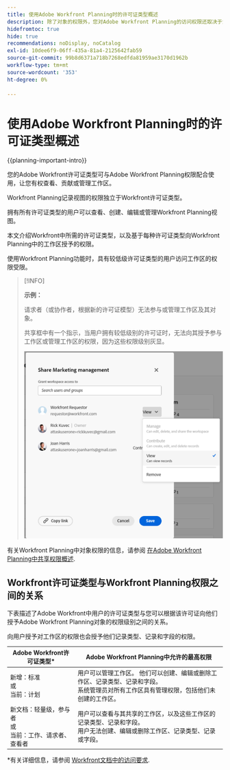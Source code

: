```yaml
---
title: 使用Adobe Workfront Planning时的许可证类型概述
description: 除了对象的权限外，您对Adobe Workfront Planning的访问权限还取决于您的许可证类型。
hidefromtoc: true
hide: true
recommendations: noDisplay, noCatalog
exl-id: 10dee6f9-06ff-435a-81a4-2125642fab59
source-git-commit: 99b8d6371a718b7268edfda81959ae3170d1962b
workflow-type: tm+mt
source-wordcount: '353'
ht-degree: 0%

---
```


<!--update the metadata with real things when making this public; also update the description with something like this: Not all users in the organization have the same access and permissions to use Adobe Workfront plannint. This article describes the levels of access that users could have to Adobe Workfront Planning. -->
<!--update the title and the metadata title if Workfront Planning is NOT its own product - because the title is too generic for it being a Workfront capability-->

# 使用Adobe Workfront Planning时的许可证类型概述

{{planning-important-intro}}

您的Adobe Workfront许可证类型可与Adobe Workfront Planning权限配合使用，让您有权查看、贡献或管理工作区。 <!--add more objects here when we can grant other object-specific permissions-->

Workfront Planning记录视图的权限独立于Workfront许可证类型。

拥有所有许可证类型的用户可以查看、创建、编辑或管理Workfront Planning视图。

本文介绍Workfront中所需的许可证类型，以及基于每种许可证类型向Workfront Planning中的工作区授予的权限。

使用Workfront Planning功能时，具有较低级许可证类型的用户访问工作区的权限受限。

>[!INFO]
>
>**示例：**
>
>请求者（或协作者，根据新的许可证模型）无法参与或管理工作区及其对象。
>
>共享框中有一个指示，当用户拥有较低级别的许可证时，无法向其授予参与工作区或管理工作区的权限，因为这些权限级别灰显。
>
>![](assets/permissions-grayed-out-for-requestor-user.png)


有关Workfront Planning中对象权限的信息，请参阅 [在Adobe Workfront Planning中共享权限概述](/help/quicksilver/planning/access/sharing-permissions-overview.md).

## Workfront许可证类型与Workfront Planning权限之间的关系

下表描述了Adobe Workfront中用户的许可证类型与您可以根据该许可证向他们授予Adobe Workfront Planning对象的权限级别之间的关系。

向用户授予对工作区的权限也会授予他们记录类型、记录和字段的权限。


| Adobe Workfront许可证类型* | Adobe Workfront Planning中允许的最高权限 |
|------------------------------------------------|-------------------------------------------------------------------------------------------------------------------------------------------------------------------------------|
| 新增：标准 <br> 或 <br>当前：计划 | 用户可以管理工作区。 他们可以创建、编辑或删除工作区、记录类型、记录和字段。 <br> 系统管理员对所有工作区具有管理权限，包括他们未创建的工作区。 |
| 新文档：轻量级，参与者 <br> 或 <br>当前：工作、请求者、查看者 | 用户可以查看与其共享的工作区，以及这些工作区的记录类型、记录和字段。 <br> 用户无法创建、编辑或删除工作区、记录类型、记录或字段。 |

*有关详细信息，请参阅 [Workfront文档中的访问要求](/help/quicksilver/administration-and-setup/add-users/access-levels-and-object-permissions/access-level-requirements-in-documentation.md).